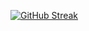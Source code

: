 [![GitHub Streak](https://streak-stats.demolab.com?user=&theme=gotham&hide_border=true&border_radius=25&date_format=%5BY%20%5DM%20j)](https://git.io/streak-stats)
